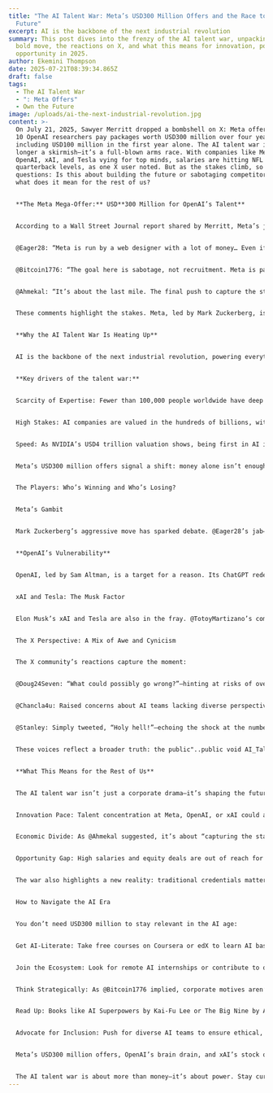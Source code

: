```yaml
---
title: "The AI Talent War: Meta’s USD300 Million Offers and the Race to Own the
  Future"
excerpt: AI is the backbone of the next industrial revolution
summary: This post dives into the frenzy of the AI talent war, unpacking Meta’s
  bold move, the reactions on X, and what this means for innovation, power, and
  opportunity in 2025.
author: Ekemini Thompson
date: 2025-07-21T08:39:34.865Z
draft: false
tags:
  - The AI Talent War
  - ": Meta Offers"
  - Own the Future
image: /uploads/ai-the-next-industrial-revolution.jpg
content: >-
  On July 21, 2025, Sawyer Merritt dropped a bombshell on X: Meta offered over
  10 OpenAI researchers pay packages worth USD300 million over four years,
  including USD100 million in the first year alone. The AI talent war is no
  longer a skirmish—it’s a full-blown arms race. With companies like Meta,
  OpenAI, xAI, and Tesla vying for top minds, salaries are hitting NFL
  quarterback levels, as one X user noted. But as the stakes climb, so do the
  questions: Is this about building the future or sabotaging competitors? And
  what does it mean for the rest of us?


  **The Meta Mega-Offer:** USD**300 Million for OpenAI’s Talent**


  According to a Wall Street Journal report shared by Merritt, Meta’s jaw-dropping offer targeted over 10 researchers from OpenAI, the company behind ChatGPT. The deal—USD300 million over four years, with USD100 million upfront per researcher—sets a new benchmark for AI talent compensation. On X, reactions ranged from shock to skepticism:


  @Eager28: “Meta is run by a web designer with a lot of money… Even if he gets the talent, he does not know what to tell them to do.”


  @Bitcoin1776: “The goal here is sabotage, not recruitment. Meta is paying a few billion to destroy a USD100 Bil company.”


  @Ahmekal: “It’s about the last mile. The final push to capture the stack. To define the interface between humans.”


  These comments highlight the stakes. Meta, led by Mark Zuckerberg, isn’t just hiring—it’s trying to reshape the AI landscape by poaching talent from a rival valued at over USD100 billion. But is this a strategic masterstroke or a desperate bid for relevance?


  **Why the AI Talent War Is Heating Up**


  AI is the backbone of the next industrial revolution, powering everything from autonomous vehicles to healthcare diagnostics. Companies like OpenAI, xAI (backed by Elon Musk), and Meta are racing to dominate the “stack”—the infrastructure, models, and interfaces that will define human-AI interaction. Talent is the bottleneck. As @Ahmekal noted, it’s about “the final push,” where a single breakthrough can secure a trillion-dollar edge.


  **Key drivers of the talent war:**


  Scarcity of Expertise: Fewer than 100,000 people worldwide have deep expertise in large language models (LLMs), per a 2024 AI Index report.


  High Stakes: AI companies are valued in the hundreds of billions, with xAI and OpenAI leading the pack. A single hire can shift market dominance.


  Speed: As NVIDIA’s USD4 trillion valuation shows, being first in AI infrastructure pays off. Talent accelerates timelines.


  Meta’s USD300 million offers signal a shift: money alone isn’t enough. As @TotoyMartizano tweeted, “No one can compete with @xAI stock options.” Equity, vision, and impact are now as critical as cash.


  The Players: Who’s Winning and Who’s Losing?


  Meta’s Gambit


  Mark Zuckerberg’s aggressive move has sparked debate. @Eager28’s jab—“Meta is run by a web designer”—reflects skepticism about Zuckerberg’s ability to lead an AI-first company. Meta’s pivot from social media to the metaverse and now AI has been rocky. Its LLaMA model lags behind OpenAI’s GPT and xAI’s Grok in public perception. Poaching OpenAI talent could close the gap, but as @ElijahBudry noted, “Meta’s approach to building a truly successful team remains flawed.” Without a clear vision, even USD300 million hires may flounder.


  **OpenAI’s Vulnerability**


  OpenAI, led by Sam Altman, is a target for a reason. Its ChatGPT redefined AI, but losing 10+ researchers could stall progress. @Bitcoin1776’s claim of “sabotage” suggests Meta’s goal is to disrupt OpenAI’s momentum, not just build its own team. OpenAI’s USD100 billion valuation hangs on its ability to retain talent and innovate faster than rivals.


  xAI and Tesla: The Musk Factor


  Elon Musk’s xAI and Tesla are also in the fray. @TotoyMartizano’s comment about xAI’s stock options highlights Musk’s edge: his companies offer equity in ventures tied to a grand vision (AI for human discovery, autonomous driving). As @NeuralinkApe quipped, “Wait MIA with Zuck’s cash.” Musk’s loyalists may give xAI a cultural advantage over Meta’s cash-heavy approach.


  The X Perspective: A Mix of Awe and Cynicism


  The X community’s reactions capture the moment:


  @Doug24Seven: “What could possibly go wrong?”—hinting at risks of overpaying for talent without results.


  @Chancla4u: Raised concerns about AI teams lacking diverse perspectives, like child development experts, which could impact future applications.


  @Stanley: Simply tweeted, “Holy hell!”—echoing the shock at the numbers.


  These voices reflect a broader truth: the public"..public void AI_Talent_War() {AI talent war is a high-stakes game, and not everyone trusts the players’ motives.


  **What This Means for the Rest of Us**


  The AI talent war isn’t just a corporate drama—it’s shaping the future:


  Innovation Pace: Talent concentration at Meta, OpenAI, or xAI could accelerate or stall breakthroughs in healthcare, energy, or transportation.


  Economic Divide: As @Ahmekal suggested, it’s about “capturing the stack.” Winners will control AI’s economic benefits, potentially widening global inequalities.


  Opportunity Gap: High salaries and equity deals are out of reach for most. As @Chancla4u hinted, diverse expertise (e.g., in child development) is critical but often overlooked in tech-heavy teams.


  The war also highlights a new reality: traditional credentials matter less. AI expertise is the new currency, and those without it risk being left behind.


  How to Navigate the AI Era


  You don’t need USD300 million to stay relevant in the AI age:


  Get AI-Literate: Take free courses on Coursera or edX to learn AI basics. As @TOC4AI’s NFL analogy suggests, AI skills are becoming as valuable as top-tier athletic contracts.


  Join the Ecosystem: Look for remote AI internships or contribute to open-source projects on GitHub. Small steps can lead to big networks.


  Think Strategically: As @Bitcoin1776 implied, corporate motives aren’t always pure. Stay informed about AI developments via X or newsletters like Import AI.


  Read Up: Books like AI Superpowers by Kai-Fu Lee or The Big Nine by Amy Webb explain the global AI race.


  Advocate for Inclusion: Push for diverse AI teams to ensure ethical, human-centered outcomes, as @Chancla4u suggested.


  Meta’s USD300 million offers, OpenAI’s brain drain, and xAI’s stock option allure signal a pivotal moment. As @Ahmekal put it, this is about “the final push to capture the stack.” The winners will shape how humans interact with AI for decades. For the rest of us, it’s a wake-up call: learn, adapt, and engage with AI now, or risk being sidelined in a world defined by a few brilliant minds.


  The AI talent war is about more than money—it’s about power. Stay curious, stay informed, and don’t get left behind.
---
```

